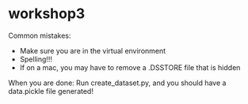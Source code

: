 # workshop3

Common mistakes:
- Make sure you are in the virtual environment
- Spelling!!!
- If on a mac, you may have to remove a .DSSTORE file that is hidden

When you are done:
Run create_dataset.py, and you should have a data.pickle file generated!
